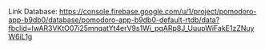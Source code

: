 Link Database: https://console.firebase.google.com/u/1/project/pomodoro-app-b9db0/database/pomodoro-app-b9db0-default-rtdb/data?fbclid=IwAR3VKtO07i25mnqatYt4erV9s1Wi_pqARp8J_UuupWiFakE1zZNuyW6iL1g
